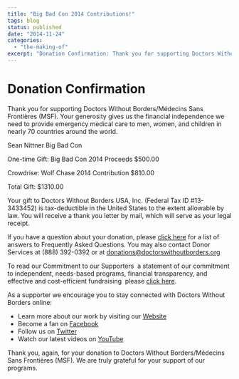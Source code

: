 ```yaml
---
title: "Big Bad Con 2014 Contributions!"
tags: blog
status: published
date: "2014-11-24"
categories: 
  - "the-making-of"
excerpt: "Donation Confirmation: Thank you for supporting Doctors Without Borders/Médecins Sans Frontières (MSF). Your generosity gives us the financial independence we need to provide emergency medical care to men, women, and children in nearly 70 countries around the world."
---
```


# Donation Confirmation

Thank you for supporting Doctors Without Borders/Médecins Sans Frontières (MSF). Your generosity gives us the financial independence we need to provide emergency medical care to men, women, and children in nearly 70 countries around the world.

Sean Nittner Big Bad Con

One-time Gift: Big Bad Con 2014 Proceeds $500.00

Crowdrise: Wolf Chase 2014 Contribution $810.00

Total Gift: $1310.00

Your gift to Doctors Without Borders USA, Inc. (Federal Tax ID #13-3433452) is tax-deductible in the United States to the extent allowable by law. You will receive a thank you letter by mail, which will serve as your legal receipt.

If you have a question about your donation, please [click here](http://www.doctorswithoutborders.org/about-us/faq) for a list of answers to Frequently Asked Questions. You may also contact Donor Services at (888) 392-0392 or at [donations@doctorswithoutborders.org](mailto:donations@doctorswithoutborders.org)

To read our Commitment to our Supporters ­ a statement of our commitment to independent, needs-based programs, financial transparency, and effective and cost-efficient fundraising ­ please [click here](http://www.doctorswithoutborders.org/support-us/commitment-to-our-supporters).

As a supporter we encourage you to stay connected with Doctors Without Borders online:

- Learn more about our work by visiting our [Website](http://www.doctorswithoutborders.org/)
- Become a fan on [Facebook](http://www.facebook.com/msf.english)
- Follow us on [Twitter](http://www.twitter.com/msf_usa)
- Watch our latest videos on [YouTube](http://www.youtube.com/msf)

Thank you, again, for your donation to Doctors Without Borders/Médecins Sans Frontières (MSF). We are truly grateful for your support of our programs.
